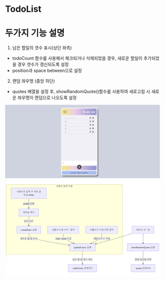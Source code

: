 # TodoList

# 두가지 기능 설명

1. 남은 할일의 갯수 표시(상단 좌측)

- todoCount 함수를 사용해서 체크되거나 삭제되었을 경우, 새로운 할일이 추가되었을 경우 갯수가 갱신되도록 설정
- position과 space between으로 설정

2. 랜덤 좌우명 (중앙 하단)

- quotes 배열을 설정 후, showRandomQuote()함수를 사용하여 새로고침 시 새로운 좌우명이 랜덤으로 나오도록 설정

<img src = "./example.png">
<img src = "./flowchart.png">
